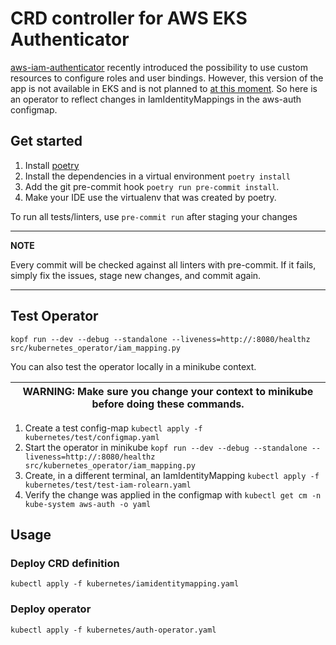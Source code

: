 # CRD controller for AWS EKS Authenticator
[aws-iam-authenticator](https://github.com/kubernetes-sigs/aws-iam-authenticator) recently introduced the possibility to use custom resources to configure roles and user bindings.
However, this version of the app is not available in EKS and is not planned to [at this moment](https://github.com/aws/containers-roadmap/issues/550).
So here is an operator to reflect changes in IamIdentityMappings in the aws-auth configmap.

## Get started
1. Install [poetry](https://python-poetry.org/)
2. Install the dependencies in a virtual environment `poetry install`
3. Add the git pre-commit hook `poetry run pre-commit install`.
4. Make your IDE use the virtualenv that was created by poetry.

To run all tests/linters, use `pre-commit run` after staging your changes

---
**NOTE**

Every commit will be checked against all linters with pre-commit. If it fails, simply fix the issues, stage new changes, and commit again.

---

## Test Operator

```kopf run --dev --debug --standalone --liveness=http://:8080/healthz src/kubernetes_operator/iam_mapping.py```

You can also test the operator locally in a minikube context.

| WARNING: Make sure you change your context to minikube before doing these commands. |
| --- |

1. Create a test config-map `kubectl apply -f kubernetes/test/configmap.yaml`
2. Start the operator in minikube `kopf run --dev --debug --standalone --liveness=http://:8080/healthz src/kubernetes_operator/iam_mapping.py`
3. Create, in a different terminal, an IamIdentityMapping `kubectl apply -f kubernetes/test/test-iam-rolearn.yaml`
4. Verify the change was applied in the configmap with `kubectl get cm -n kube-system aws-auth -o yaml`

## Usage

### Deploy CRD definition

```kubectl apply -f kubernetes/iamidentitymapping.yaml```

### Deploy operator

```kubectl apply -f kubernetes/auth-operator.yaml```
